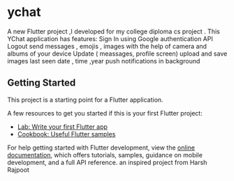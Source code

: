 # ychat

A new Flutter project ,I developed for my college diploma cs project . This  YChat application has features:
Sign In using Google authentication API
Logout
send messages , emojis , images with the help of camera and albums of your device
Update ( meassages, profile screen)
upload and save images 
last seen date , time ,year
push notifications in background



## Getting Started

This project is a starting point for a Flutter application.

A few resources to get you started if this is your first Flutter project:

- [Lab: Write your first Flutter app](https://docs.flutter.dev/get-started/codelab)
- [Cookbook: Useful Flutter samples](https://docs.flutter.dev/cookbook)

For help getting started with Flutter development, view the
[online documentation](https://docs.flutter.dev/), which offers tutorials,
samples, guidance on mobile development, and a full API reference.
an inspired project from Harsh Rajpoot
